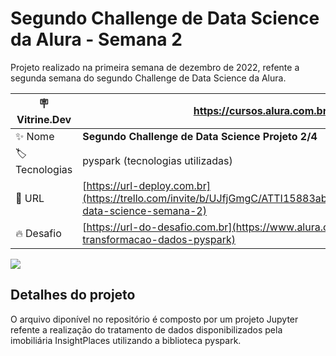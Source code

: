 # Segundo Challenge de Data Science da Alura - Semana 2

Projeto realizado na primeira semana de dezembro de 2022, refente a segunda semana do segundo Challenge de Data Science da Alura.

| :placard: Vitrine.Dev |https://cursos.alura.com.br/vitrinedev/marceloviana1991|
| -------------  | --- |
| :sparkles: Nome        | **Segundo Challenge de Data Science Projeto 2/4**
| :label: Tecnologias | pyspark (tecnologias utilizadas)
| :rocket: URL         | [https://url-deploy.com.br](https://trello.com/invite/b/UJfjGmgC/ATTI15883abdf3d47dfb42a6ce05434134bd316FF23B/challenge-data-science-semana-2)
| :fire: Desafio     | [https://url-do-desafio.com.br](https://www.alura.com.br/challenges/data-science-2/semana-01-transformacao-dados-pyspark)

<!-- Inserir imagem com a #vitrinedev ao final do link -->
![](https://images-ext-2.discordapp.net/external/QTuq9u7fwF8i_j797hv75Foltc0ZTVKpn-6Tc3DH0bY/https/opengraph.githubassets.com/67c019363034abb8b3ef2f68ebe84e59687d1ff3a28c746cccc2782f94e4cd08/marceloviana1991/-Challenge-2-Data-Science_Projeto2d4-#vitrinedev)

## Detalhes do projeto

O arquivo diponível no repositório é composto por um projeto Jupyter refente a realização do tratamento de dados disponibilizados pela imobiliária InsightPlaces utilizando a biblioteca pyspark.

